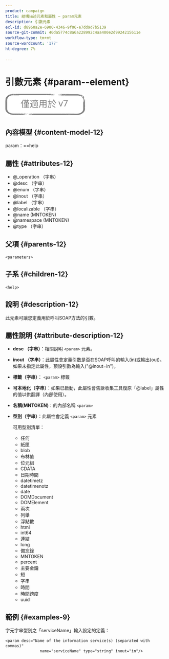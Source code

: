 ```yaml
---
product: campaign
title: 結構描述元素和屬性 — param元素
description: 引數元素
exl-id: d8960a2e-6900-4346-9f06-e7dd9d7b5139
source-git-commit: 40da5774c8a6a228992c4aa400e2d9924215611e
workflow-type: tm+mt
source-wordcount: '177'
ht-degree: 7%

---
```


# 引數元素 {#param--element}

![](../../../assets/v7-only.svg)

## 內容模型 {#content-model-12}

param：==help

## 屬性 {#attributes-12}

* @_operation （字串）
* @desc （字串）
* @enum （字串）
* @inout （字串）
* @label （字串）
* @localizable （字串）
* @name (MNTOKEN)
* @namespace (MNTOKEN)
* @type （字串）

## 父項 {#parents-12}

`<parameters>`

## 子系 {#children-12}

`<help>`

## 說明 {#description-12}

此元素可讓您定義用於呼叫SOAP方法的引數。

## 屬性說明 {#attribute-description-12}

* **desc （字串）**：相關說明 `<param>` 元素。
* **inout （字串）**：此屬性會定義引數是否在SOAP呼叫的輸入(in)或輸出(out)。 如果未指定此屬性，預設引數為輸入(&quot;@inout=in&quot;)。
* **標籤（字串）**： `<param>` 標籤
* **可本地化（字串）**：如果已啟動，此屬性會告訴收集工具復原「@label」屬性的值以供翻譯（內部使用）。
* **名稱(MNTOKEN)**：的內部名稱 `<param>`
* **型別（字串）**：此屬性會定義 `<param>` 元素

   可用型別清單：

   * 任何
   * 紙匣
   * blob
   * 布林值
   * 位元組
   * CDATA
   * 日期時間
   * datetimetz
   * datetimenotz
   * date
   * DOMDocument
   * DOMElement
   * 兩次
   * 列舉
   * 浮點數
   * html
   * int64
   * 連結
   * long
   * 備忘錄
   * MNTOKEN
   * percent
   * 主要金鑰
   * 短
   * 字串
   * 時間
   * 時間跨度
   * uuid

## 範例 {#examples-9}

字元字串型別之「serviceName」輸入設定的定義：

```
<param desc="Name of the information service(s) (separated with commas)"
               name="serviceName" type="string" inout="in"/>
```
